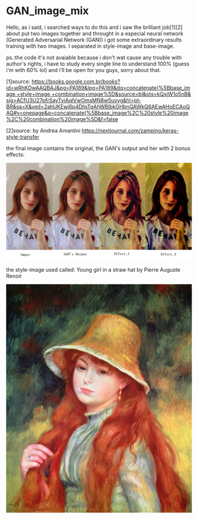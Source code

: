 # GAN_image_mix

Hello, as i said, i searched ways to do this and i saw the brilliant job[1][2] about put two images together and throught in a especial neural network (Generated Adversarial Network (GAN)) i got some extraordinary results training with two images. I separated in style-image and base-image.

ps.:the code it's not avaiable because i don't wat cause any trouble with author's rights, i have to study every single line to understand 100% (guess i'm with 60% lol) and i'll be open for you guys, sorry about that. 

[1]source: https://books.google.com.br/books?id=wRhKDwAAQBAJ&pg=PA189&lpg=PA189&dq=concatenate(%5Bbase_image,+style+image,+combination+image%5D&source=bl&ots=kQxjW1o5nB&sig=ACfU3U27pfrSayTviAqlVwOmsMN8w5uvvg&hl=pt-BR&sa=X&ved=2ahUKEwi6p4DljsTqAhWBIbkGHbnQAWkQ6AEwAHoECAoQAQ#v=onepage&q=concatenate(%5Bbase_image%2C%20style%20image%2C%20combination%20image%5D&f=false

[2]source: by Andrea Amantini https://nextjournal.com/zampino/keras-style-transfer

the final image contains the original, the GAN's output and her with 2 bonus effects:


![alt text](https://github.com/IsaacRamos1/100DaysOfCode/blob/master/final.jpg?raw=true)


the style-image used called: Young girl in a straw hat by Pierre Auguste Renoir

![alt text](https://github.com/IsaacRamos1/100DaysOfCode/blob/master/young-girl-renoir.jpg?raw=true)























